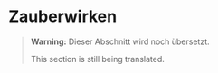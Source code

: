 # Zauberwirken

> **Warning:**
> Dieser Abschnitt wird noch übersetzt.
>
> This section is still being translated.
